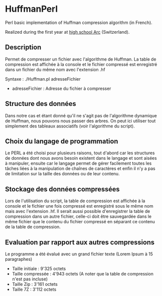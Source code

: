 ﻿HuffmanPerl
===========

Perl basic implementation of Huffman compression algorithm (in French). 

Realized during the first year at [high school Arc](http://www.he-arc.ch) (Switzerland).

Description
-----------
Permet de compresser un fichier avec l'algorithme de Huffman. La table de compression est affichée à la console et le fichier compressé est enregistré dans un fichier du même nom avec l'extension .hf

Syntaxe :  ./Huffman.pl   adresseFichier
  - adresseFichier : Adresse du fichier à compresser

Structure des données
---------------------
Dans notre cas et étant donné qu'il ne s'agit pas de l'algorithme dynamique de Huffman, nous pouvons nous passer des arbres. On peut ici utiliser tout simplement des tableaux associatifs (voir l'algorithme du script).

Choix du langage de programmation
---------------------------------
Le PERL a été choisi pour plusieurs raisons, tout d'abord car les structures de données dont nous avons besoin existent dans le langage et sont aisées à manipuler, ensuite car le langage permet de gérer facilement toutes les tâches liées à la manipulation de chaînes de caractères et enfin il n'y a pas de limitation sur la taille des données ou de leur contenu.

Stockage des données compressées
--------------------------------
Lors de l'utilisation du script, la table de compression est affichée à la console et le fichier une fois compressé est enregistré sous le même nom mais avec l'extension .hf. Il serait aussi possible d'enregistrer la table de compression dans un autre fichier, celle-ci doit être sauvegardée dans le même fichier que le contenu du fichier compressé en séparant ce contenu de la table de compression.

Evaluation par rapport aux autres compressions
----------------------------------------------
Le programme a été évalué avec un grand fichier texte (Lorem Ipsum à 15 paragraphes)

* Taille initiale : 9'325 octets
* Taille compressée : 4'943 octets (A noter que la table de compression n'est pas incluse)
* Taille Zip : 3'161 octets
* Taille 7Z : 3'112 octets
